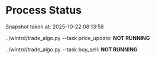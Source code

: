 # Process Status

Snapshot taken at: 2025-10-22 08:13:58

../wintrd/trade_algo.py --task price_update: **NOT RUNNING**

../wintrd/trade_algo.py --task buy_sell: **NOT RUNNING**

